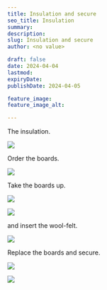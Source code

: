 ```yaml
---
title: Insulation and secure
seo_title: Insulation
summary: 
description: 
slug: Insulation and secure
author: <no value>

draft: false
date: 2024-04-04
lastmod: 
expiryDate: 
publishDate: 2024-04-05

feature_image: 
feature_image_alt: 

---
```

The insulation. 

![](/images/0536.jpeg)

Order the boards.

![](/images/0540.jpeg)

Take the boards up.



![](/images/0541.jpeg)

![](/images/0542.jpeg)

 and insert the wool-felt.

![](/images/0543.jpeg)

Replace the boards and secure.

![](/images/0545.jpeg)

![](/images/0547.jpeg)






